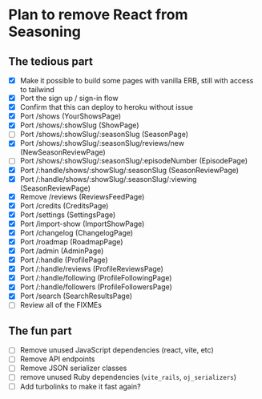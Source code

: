 # Plan to remove React from Seasoning

## The tedious part

- [x] Make it possible to build some pages with vanilla ERB, still with access to tailwind
- [x] Port the sign up / sign-in flow
- [x] Confirm that this can deploy to heroku without issue
- [x] Port /shows (YourShowsPage)
- [x] Port /shows/:showSlug (ShowPage)
- [ ] Port /shows/:showSlug/:seasonSlug (SeasonPage)
- [x] Port /shows/:showSlug/:seasonSlug/reviews/new (NewSeasonReviewPage)
- [ ] Port /shows/:showSlug/:seasonSlug/:episodeNumber (EpisodePage)
- [x] Port /:handle/shows/:showSlug/:seasonSlug (SeasonReviewPage)
- [x] Port /:handle/shows/:showSlug/:seasonSlug/:viewing (SeasonReviewPage)
- [x] Remove /reviews (ReviewsFeedPage)
- [x] Port /credits (CreditsPage)
- [x] Port /settings (SettingsPage)
- [x] Port /import-show (ImportShowPage)
- [x] Port /changelog (ChangelogPage)
- [x] Port /roadmap (RoadmapPage)
- [x] Port /admin (AdminPage)
- [x] Port /:handle (ProfilePage)
- [x] Port /:handle/reviews (ProfileReviewsPage)
- [x] Port /:handle/following (ProfileFollowingPage)
- [x] Port /:handle/followers (ProfileFollowersPage)
- [x] Port /search (SearchResultsPage)
- [ ] Review all of the FIXMEs

## The fun part

- [ ] Remove unused JavaScript dependencies (react, vite, etc)
- [ ] Remove API endpoints
- [ ] Remove JSON serializer classes
- [ ] remove unused Ruby dependencies (`vite_rails`, `oj_serializers`)
- [ ] Add turbolinks to make it fast again?
